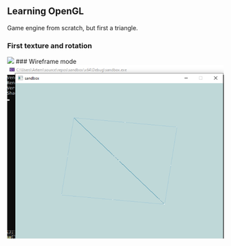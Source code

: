 ## Learning OpenGL
Game engine from scratch, but first a triangle.

### First texture and rotation
<img src="rotatingtexture.gif" width="512">
### Wireframe mode
<img src="wireframetexture.png" width="512">
